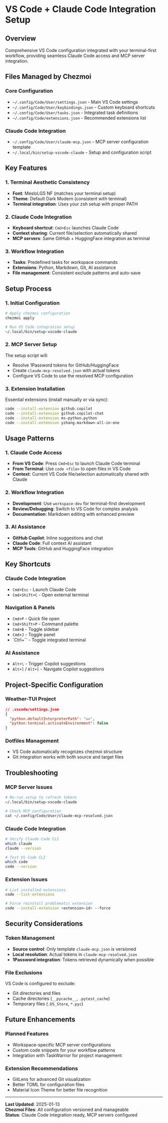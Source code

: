 # VS Code + Claude Code Integration Setup

## Overview

Comprehensive VS Code configuration integrated with your terminal-first workflow, providing seamless Claude Code access and MCP server integration.

## Files Managed by Chezmoi

### Core Configuration
- `~/.config/Code/User/settings.json` - Main VS Code settings
- `~/.config/Code/User/keybindings.json` - Custom keyboard shortcuts
- `~/.config/Code/User/tasks.json` - Integrated task definitions
- `~/.config/Code/extensions.json` - Recommended extensions list

### Claude Code Integration
- `~/.config/Code/User/claude-mcp.json` - MCP server configuration template
- `~/.local/bin/setup-vscode-claude` - Setup and configuration script

## Key Features

### 1. Terminal Aesthetic Consistency
- **Font**: MesloLGS NF (matches your terminal setup)
- **Theme**: Default Dark Modern (consistent with terminal)
- **Terminal integration**: Uses your zsh setup with proper PATH

### 2. Claude Code Integration
- **Keyboard shortcut**: `Cmd+Esc` launches Claude Code
- **Context sharing**: Current file/selection automatically shared
- **MCP servers**: Same GitHub + HuggingFace integration as terminal

### 3. Workflow Integration
- **Tasks**: Predefined tasks for workspace commands
- **Extensions**: Python, Markdown, Git, AI assistance
- **File management**: Consistent exclude patterns and auto-save

## Setup Process

### 1. Initial Configuration
```bash
# Apply chezmoi configuration
chezmoi apply

# Run VS Code integration setup
~/.local/bin/setup-vscode-claude
```

### 2. MCP Server Setup
The setup script will:
- Resolve 1Password tokens for GitHub/HuggingFace
- Create `claude-mcp-resolved.json` with actual tokens
- Configure VS Code to use the resolved MCP configuration

### 3. Extension Installation
Essential extensions (install manually or via sync):
```bash
code --install-extension github.copilot
code --install-extension github.copilot-chat
code --install-extension ms-python.python
code --install-extension yzhang.markdown-all-in-one
```

## Usage Patterns

### 1. Claude Code Access
- **From VS Code**: Press `Cmd+Esc` to launch Claude Code terminal
- **From Terminal**: Use `code <file>` to open files in VS Code
- **Context**: Current VS Code file/selection automatically shared with Claude

### 2. Workflow Integration
- **Development**: Use `workspace-dev` for terminal-first development
- **Review/Debugging**: Switch to VS Code for complex analysis
- **Documentation**: Markdown editing with enhanced preview

### 3. AI Assistance
- **GitHub Copilot**: Inline suggestions and chat
- **Claude Code**: Full context AI assistant
- **MCP Tools**: GitHub and HuggingFace integration

## Key Shortcuts

### Claude Code Integration
- `Cmd+Esc` - Launch Claude Code
- `Cmd+Shift+C` - Open external terminal

### Navigation & Panels
- `Cmd+P` - Quick file open
- `Cmd+Shift+P` - Command palette
- `Cmd+B` - Toggle sidebar
- `Cmd+J` - Toggle panel
- `Ctrl+`` - Toggle integrated terminal

### AI Assistance
- `Alt+\` - Trigger Copilot suggestions
- `Alt+]` / `Alt+[` - Navigate Copilot suggestions

## Project-Specific Configuration

### Weather-TUI Project
```json
// .vscode/settings.json
{
  "python.defaultInterpreterPath": "uv",
  "python.terminal.activateEnvironment": false
}
```

### Dotfiles Management
- VS Code automatically recognizes chezmoi structure
- Git integration works with both source and target files

## Troubleshooting

### MCP Server Issues
```bash
# Re-run setup to refresh tokens
~/.local/bin/setup-vscode-claude

# Check MCP configuration
cat ~/.config/Code/User/claude-mcp-resolved.json
```

### Claude Code Integration
```bash
# Verify Claude Code CLI
which claude
claude --version

# Test VS Code CLI
which code
code --version
```

### Extension Issues
```bash
# List installed extensions
code --list-extensions

# Force reinstall problematic extension
code --install-extension <extension-id> --force
```

## Security Considerations

### Token Management
- **Source control**: Only template `claude-mcp.json` is versioned
- **Local resolution**: Actual tokens in `claude-mcp-resolved.json`
- **1Password integration**: Tokens retrieved dynamically when possible

### File Exclusions
VS Code is configured to exclude:
- Git directories and files
- Cache directories (`__pycache__`, `.pytest_cache`)
- Temporary files (`.DS_Store`, `*.pyc`)

## Future Enhancements

### Planned Features
- Workspace-specific MCP server configurations
- Custom code snippets for your workflow patterns
- Integration with TaskWarrior for project management

### Extension Recommendations
- GitLens for advanced Git visualization
- Better TOML for configuration files
- Material Icon Theme for better file recognition

---

**Last Updated**: 2025-01-13  
**Chezmoi Files**: All configuration versioned and manageable  
**Status**: Claude Code integration ready, MCP servers configured